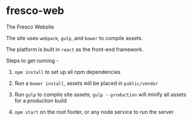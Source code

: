 # fresco-web
The Fresco Website

The site uses `webpack`, `gulp`, and `bower` to compile assets.

The platform is built in `react` as the front-end framework.

Steps to get running - 

1) `npm install` to set up all npm dependencies

2) Run a `bower install`, assets will be placed in `public/vendor`

3) Run `gulp` to complie site assets; `gulp --production` will minify all assets for a production build

4) `npm start` on the root footer, or any node service to run the server
